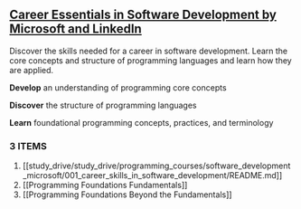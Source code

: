 ## [Career Essentials in Software Development by Microsoft and LinkedIn](https://www.linkedin.com/learning/paths/career-essentials-in-software-development-by-microsoft-and-linkedin)

Discover the skills needed for a career in software development. Learn the core concepts and structure of programming languages and learn how they are applied.

**Develop** an understanding of programming core concepts

**Discover** the structure of programming languages

**Learn** foundational programming concepts, practices, and terminology

### 3 ITEMS
1. [[study_drive/study_drive/programming_courses/software_development_microsoft/001_career_skills_in_software_development/README.md]]
2. [[Programming Foundations Fundamentals]]
3. [[Programming Foundations Beyond the Fundamentals]]
